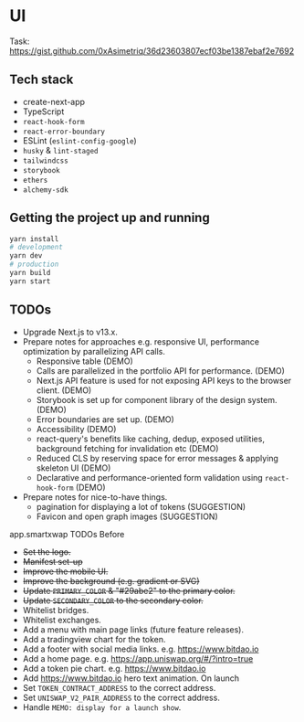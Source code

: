 # UI

Task: https://gist.github.com/0xAsimetriq/36d23603807ecf03be1387ebaf2e7692

## Tech stack

- create-next-app
- TypeScript
- `react-hook-form`
- `react-error-boundary`
- ESLint (`eslint-config-google`)
- `husky` & `lint-staged`
- `tailwindcss`
- `storybook`
- `ethers`
- `alchemy-sdk`

## Getting the project up and running

```bash
yarn install
# development
yarn dev
# production
yarn build
yarn start
```

## TODOs

- Upgrade Next.js to v13.x.
- Prepare notes for approaches e.g. responsive UI, performance optimization by parallelizing API calls.
  * Responsive table (DEMO)
  * Calls are parallelized in the portfolio API for performance. (DEMO)
  * Next.js API feature is used for not exposing API keys to the browser client. (DEMO)
  * Storybook is set up for component library of the design system. (DEMO)
  * Error boundaries are set up. (DEMO)
  * Accessibility (DEMO)
  * react-query's benefits like caching, dedup, exposed utilities, background fetching for invalidation etc (DEMO)
  * Reduced CLS by reserving space for error messages & applying skeleton UI (DEMO)
  * Declarative and performance-oriented form validation using `react-hook-form` (DEMO)
- Prepare notes for nice-to-have things.
  * pagination for displaying a lot of tokens (SUGGESTION)
  * Favicon and open graph images (SUGGESTION)

app.smartxwap TODOs
Before
- ~~Set the logo.~~
- ~~Manifest set-up~~
- ~~Improve the mobile UI.~~
- ~~Improve the background (e.g. gradient or SVG)~~
- ~~Update `PRIMARY_COLOR` & "#29abe2" to the primary color.~~
- ~~Update `SECONDARY_COLOR` to the secondary color.~~
- Whitelist bridges.
- Whitelist exchanges.
- Add a menu with main page links (future feature releases).
- Add a tradingview chart for the token.
- Add a footer with social media links. e.g. https://www.bitdao.io
- Add a home page. e.g. https://app.uniswap.org/#/?intro=true
- Add a token pie chart. e.g. https://www.bitdao.io
- Add https://www.bitdao.io hero text animation.
On launch
- Set `TOKEN_CONTRACT_ADDRESS` to the correct address.
- Set `UNISWAP_V2_PAIR_ADDRESS` to the correct address.
- Handle `MEMO: display for a launch show`.